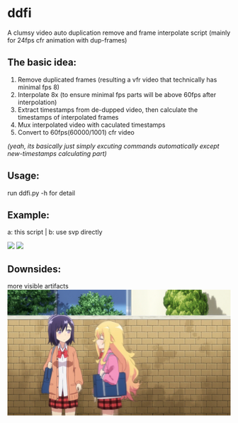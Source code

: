 # ddfi
A clumsy video auto duplication remove and frame interpolate script (mainly for 24fps cfr animation with dup-frames)

## The basic idea:
1. Remove duplicated frames (resulting a vfr video that technically has minimal fps 8)
2. Interpolate 8x (to ensure minimal fps parts will be above 60fps after interpolation)
3. Extract timestamps from de-dupped video, then calculate the timestamps of interpolated frames
4. Mux interpolated video with caculated timestamps
5. Convert to 60fps(60000/1001) cfr video

*(yeah, its basically just simply excuting commands automatically except new-timestamps calculating part)*

## Usage:
run ddfi.py -h for detail

## Example:
a: this script | b: use svp directly

![](https://github.com/Mr-Z-2697/ddfi/blob/main/example/ddfi.webp?raw=true)
![](https://github.com/Mr-Z-2697/ddfi/blob/main/example/simp.webp?raw=true)

## Downsides:
more visible artifacts
![](https://github.com/Mr-Z-2697/ddfi/blob/main/example/artifacts.webp?raw=true)
